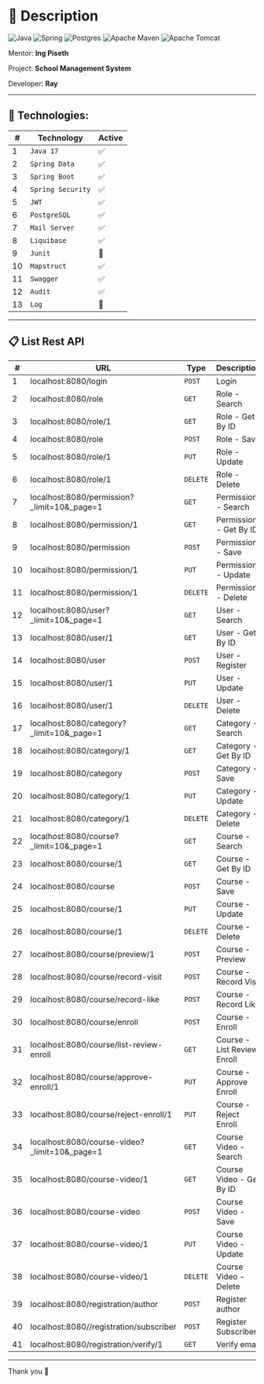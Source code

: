 # 🌱 Description

![Java](https://img.shields.io/badge/java-%23ED8B00.svg?style=for-the-badge&logo=openjdk&logoColor=white)
![Spring](https://img.shields.io/badge/spring-%236DB33F.svg?style=for-the-badge&logo=spring&logoColor=white)
![Postgres](https://img.shields.io/badge/postgres-%23316192.svg?style=for-the-badge&logo=postgresql&logoColor=white)
![Apache Maven](https://img.shields.io/badge/Apache%20Maven-C71A36?style=for-the-badge&logo=Apache%20Maven&logoColor=white)
![Apache Tomcat](https://img.shields.io/badge/apache%20tomcat-%23F8DC75.svg?style=for-the-badge&logo=apache-tomcat&logoColor=black)

Mentor: **Ing Piseth**

Project: **School Management System**

Developer: **Ray**

---

## 🔬 Technologies:

| # | Technology | Active |
| - | - | - |
| 1 | `Java 17` | ✅ |
| 2 | `Spring Data` | ✅ |
| 3 | `Spring Boot` | ✅ |
| 4 | `Spring Security` | ✅ |
| 5 | `JWT` | ✅ |
| 6 | `PostgreSQL` | ✅ |
| 7 | `Mail Server` | ✅ |
| 8 | `Liquibase` | ✅ |
| 9 | `Junit` | 🔲 |
| 10 | `Mapstruct` | ✅ |
| 11 | `Swagger` | ✅ |
| 12 | `Audit` | ✅ |
| 13 | `Log` | 🔲 |

---

## 📋 List Rest API

| # | URL | Type | Description | Active |
| - | - | - | - | - |
| 1 | localhost:8080/login | `POST` | Login | ✅ |
| 2 | localhost:8080/role | `GET` | Role  - Search | ✅ |
| 3 | localhost:8080/role/1 | `GET` | Role - Get By ID | ✅ |
| 4 | localhost:8080/role | `POST` | Role - Save | ✅ |
| 5 | localhost:8080/role/1 | `PUT` | Role - Update | ✅ |
| 6 | localhost:8080/role/1 | `DELETE` | Role - Delete | ✅ |
| 7 | localhost:8080/permission?_limit=10&_page=1 | `GET` | Permission  - Search | ✅ |
| 8 | localhost:8080/permission/1 | `GET` | Permission - Get By ID | ✅ |
| 9 | localhost:8080/permission | `POST` | Permission - Save | ✅ |
| 10 | localhost:8080/permission/1 | `PUT` | Permission - Update | ✅ |
| 11 | localhost:8080/permission/1 | `DELETE` | Permission - Delete | ✅ |
| 12 | localhost:8080/user?_limit=10&_page=1 | `GET` | User  - Search | ✅ |
| 13 | localhost:8080/user/1 | `GET` | User - Get By ID | ✅ |
| 14 | localhost:8080/user | `POST` | User - Register | ✅ |
| 15 | localhost:8080/user/1 | `PUT` | User - Update | ✅ |
| 16 | localhost:8080/user/1 | `DELETE` | User - Delete | ✅ |
| 17 | localhost:8080/category?_limit=10&_page=1 | `GET` | Category  - Search | ✅ |
| 18 | localhost:8080/category/1 | `GET` | Category - Get By ID | ✅ |
| 19 | localhost:8080/category | `POST` | Category - Save | ✅ |
| 20 | localhost:8080/category/1 | `PUT` | Category - Update | ✅ |
| 21 | localhost:8080/category/1 | `DELETE` | Category - Delete | ✅ |
| 22 | localhost:8080/course?_limit=10&_page=1 | `GET` | Course  - Search | ✅ |
| 23 | localhost:8080/course/1 | `GET` | Course - Get By ID | ✅ |
| 24 | localhost:8080/course | `POST` | Course - Save | ✅ |
| 25 | localhost:8080/course/1 | `PUT` | Course - Update | ✅ |
| 26 | localhost:8080/course/1 | `DELETE` | Course - Delete | ✅ |
| 27 | localhost:8080/course/preview/1 | `POST` | Course - Preview | ✅ |
| 28 | localhost:8080/course/record-visit | `POST` | Course - Record Visit | ✅ |
| 29 | localhost:8080/course/record-like | `POST` | Course - Record Like | ✅ |
| 30 | localhost:8080/course/enroll | `POST` | Course - Enroll | ✅ |
| 31 | localhost:8080/course/list-review-enroll | `GET` | Course - List Review Enroll | ✅ |
| 32 | localhost:8080/course/approve-enroll/1 | `PUT` | Course - Approve Enroll | ✅ |
| 33 | localhost:8080/course/reject-enroll/1 | `PUT` | Course - Reject Enroll | ✅ |
| 34 | localhost:8080/course-video?_limit=10&_page=1 | `GET` | Course Video  - Search | ✅ |
| 35 | localhost:8080/course-video/1 | `GET` | Course Video - Get By ID | ✅ |
| 36 | localhost:8080/course-video | `POST` | Course Video - Save | ✅ |
| 37 | localhost:8080/course-video/1 | `PUT` | Course Video - Update | ✅ |
| 38 | localhost:8080/course-video/1 | `DELETE` | Course Video - Delete | ✅ |
| 39 | localhost:8080/registration/author | `POST` | Register author | ✅ |
| 40 | localhost:8080//registration/subscriber | `POST` | Register Subscriber | ✅ |
| 41 | localhost:8080/registration/verify/1 | `GET` | Verify email | ✅ |

---

Thank you 🤗